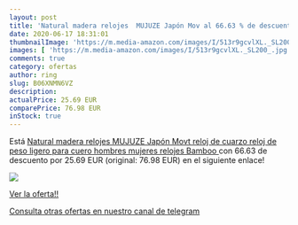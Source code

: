 ```yaml
---
layout: post
title: 'Natural madera relojes  MUJUZE Japón Mov al 66.63 % de descuento'
date: 2020-06-17 18:31:01
thumbnailImage: 'https://m.media-amazon.com/images/I/513r9gcvlXL._SL200_.jpg'
images: [ 'https://m.media-amazon.com/images/I/513r9gcvlXL._SL200_.jpg' ]
comments: true
category: ofertas
author: ring
slug: B06XNMN6VZ
description:
actualPrice: 25.69 EUR
comparePrice: 76.98 EUR
inStock: true
---
```


Está [Natural madera relojes  MUJUZE Japón Movt reloj de cuarzo reloj de peso ligero para cuero hombres mujeres relojes Bamboo ](https://www.amazon.com/dp/B06XNMN6VZ/?tag=redken08-20) con 66.63 de descuento por 25.69 EUR (original: 76.98 EUR) en el siguiente enlace!

[![](https://m.media-amazon.com/images/I/513r9gcvlXL._SL200_.jpg)](https://www.amazon.com/dp/B06XNMN6VZ/?tag=redken08-20)

[Ver la oferta!!](https://www.amazon.com/dp/B06XNMN6VZ/?tag=redken08-20)

[Consulta otras ofertas en nuestro canal de telegram](https://t.me/s/ofertas25)
